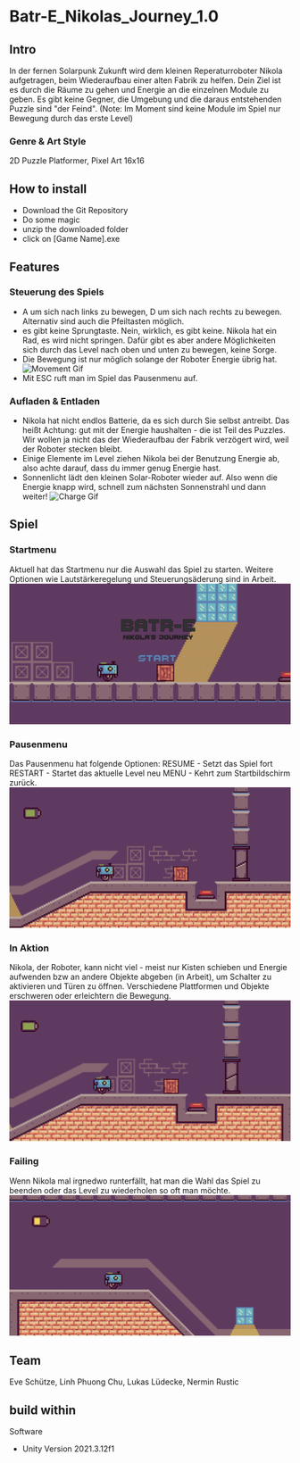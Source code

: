 # Batr-E_Nikolas_Journey_1.0
## Intro
In der fernen Solarpunk Zukunft wird dem kleinen Reperaturroboter Nikola aufgetragen, beim Wiederaufbau einer alten Fabrik zu helfen. Dein Ziel ist es durch die Räume zu gehen und Energie an die einzelnen Module zu geben. Es gibt keine Gegner, die Umgebung und die daraus entstehenden Puzzle sind "der Feind".
(Note: Im Moment sind keine Module im Spiel nur Bewegung durch das erste Level)
### Genre & Art Style
2D Puzzle Platformer, Pixel Art 16x16
## How to install 
- Download the Git Repository
- Do some magic
- unzip the downloaded folder
- click on [Game Name].exe
## Features
### Steuerung des Spiels
- A um sich nach links zu bewegen, D um sich nach rechts zu bewegen. Alternativ sind auch die Pfeiltasten möglich.
- es gibt keine Sprungtaste. Nein, wirklich, es gibt keine. Nikola hat ein Rad, es wird nicht springen. Dafür gibt es aber andere Möglichkeiten sich durch das Level nach oben und unten zu bewegen, keine Sorge. 
- Die Bewegung ist nur möglich solange der Roboter Energie übrig hat.
![Movement Gif](/images/Movement.gif)
- Mit ESC ruft man im Spiel das Pausenmenu auf.
### Aufladen & Entladen
- Nikola hat nicht endlos Batterie, da es sich durch Sie selbst antreibt. Das heißt Achtung: gut mit der Energie haushalten - die ist Teil des Puzzles. Wir wollen ja nicht das der Wiederaufbau der Fabrik verzögert wird, weil der Roboter stecken bleibt.
- Einige Elemente im Level ziehen Nikola bei der Benutzung Energie ab, also achte darauf, dass du immer genug Energie hast.
- Sonnenlicht lädt den kleinen Solar-Roboter wieder auf. Also wenn die Energie knapp wird, schnell zum nächsten Sonnenstrahl und dann weiter!
![Charge Gif](/images/Charge.gif)
## Spiel
### Startmenu
Aktuell hat das Startmenu nur die Auswahl das Spiel zu starten. Weitere Optionen wie Lautstärkeregelung und Steuerungsäderung sind in Arbeit.
![StartMenu Gif](/images/StartMenu.gif)
### Pausenmenu
Das Pausenmenu hat folgende Optionen:
RESUME - Setzt das Spiel fort
RESTART - Startet das aktuelle Level neu
MENU - Kehrt zum Startbildschirm zurück.
![PauseMenu Gif](/images/PauseMenu.gif)
### In Aktion
Nikola, der Roboter, kann nicht viel - meist nur Kisten schieben und Energie aufwenden bzw an andere Objekte abgeben (in Arbeit), um Schalter zu aktivieren und Türen zu öffnen. Verschiedene Plattformen und Objekte erschweren oder erleichtern die Bewegung.
![Aktion Gif](/images/Aktion.gif)
### Failing
Wenn Nikola mal irgnedwo runterfällt, hat man die Wahl das Spiel zu beenden oder das Level zu wiederholen so oft man möchte.
![Fail Gif](/images/Fail.gif)
## Team
Eve Schütze, Linh Phuong Chu, Lukas Lüdecke, Nermin Rustic
## build within
Software
- Unity Version 2021.3.12f1
